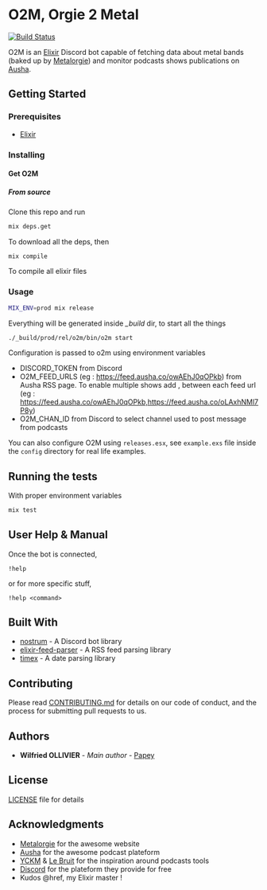 # O2M, Orgie 2 Metal

[![Build Status](https://drone.github.papey.fr/api/badges/papey/o2m/status.svg)](https://drone.github.papey.fr/papey/o2m)

O2M is an [Elixir](https://elixir-lang.org) Discord bot capable of fetching
data about metal bands (baked up by [Metalorgie](https://metalorgie.com)) and
monitor podcasts shows publications on [Ausha](https://ausha.co).

## Getting Started

### Prerequisites

- [Elixir](https://www.rust-lang.org/)

### Installing

#### Get O2M

##### From source

Clone this repo and run

```sh
mix deps.get
```

To download all the deps, then

```
mix compile
```

To compile all elixir files

### Usage

```sh
MIX_ENV=prod mix release
```

Everything will be generated inside _\_build_ dir, to start all the things

```
./_build/prod/rel/o2m/bin/o2m start
```

Configuration is passed to o2m using environment variables

- DISCORD_TOKEN from Discord
- O2M_FEED_URLS (eg : https://feed.ausha.co/owAEhJ0qOPkb) from Ausha RSS page. To enable multiple shows add , between each feed url (eg : https://feed.ausha.co/owAEhJ0qOPkb,https://feed.ausha.co/oLAxhNMl7P8y)
- O2M_CHAN_ID from Discord to select channel used to post message from podcasts

You can also configure O2M using `releases.esx`, see `example.exs` file inside
the `config` directory for real life examples.

## Running the tests

With proper environment variables

```sh
mix test
```

## User Help & Manual

Once the bot is connected,

```text
!help
```

or for more specific stuff,

```text
!help <command>
```

## Built With

- [nostrum](https://github.com/Kraigie/nostrum) - A Discord bot library
- [elixir-feed-parser](https://github.com/fdietz/elixir-feed-parser) - A RSS feed parsing library
- [timex](https://github.com/bitwalker/timex) - A date parsing library

## Contributing

Please read [CONTRIBUTING.md](CONTRIBUTING.md) for details on our code of conduct, and the process for submitting pull requests to us.

## Authors

- **Wilfried OLLIVIER** - _Main author_ - [Papey](https://github.com/papey)

## License

[LICENSE](LICENSE) file for details

## Acknowledgments

- [Metalorgie](https://www.metalorgie.com) for the awesome website
- [Ausha](https://ausha.co) for the awesome podcast plateform
- [YCKM](https://podcast.ausha.co/yckm) & [Le Bruit](https://podcast.ausha.co/le-bruit) for the inspiration around podcasts tools
- [Discord](https://discordapp.com) for the plateform they provide for free
- Kudos @href, my Elixir master !
